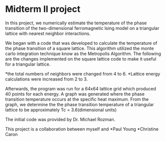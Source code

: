 # Midterm II project

In this project, we numerically estimate the temperature of the phase transition of the two-dimensional ferromagnetic Ising model on a triangular lattice with nearest neighbor interactions.

We began with a code that was developed to calculate the temperature of the phase transition of a square lattice. This algorithm utilized the monte carlo integration technique know as the Metropolis Algorithm. The following are the changes implemented on the square lattice code to make it useful for a triangular lattice. 

*the total numbers of neighbors were changed from 4 to 6.
*Lattice energy calculations were increased from 2 to 3.

Afterwards, the program was run for a 64x64 lattice grid which produced 40 points for each energy. A graph was generated where the phase transition temperature occurs at the specific heat maximum. From the graph, we determine the the phase transition temperature of a triangular lattice to be approximately Tc = 3.6(dimensional units) 

The initial code was provided by Dr. Michael Rozman.

This project is a collaboration between myself and
*Paul Young
*Christine Caron



